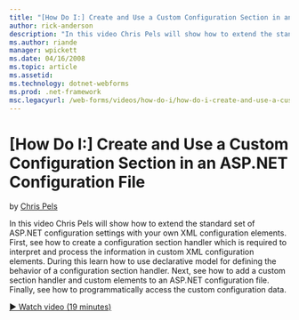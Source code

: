 ```yaml
---
title: "[How Do I:] Create and Use a Custom Configuration Section in an ASP.NET Configuration File | Microsoft Docs"
author: rick-anderson
description: "In this video Chris Pels will show how to extend the standard set of ASP.NET configuration settings with your own XML configuration elements. First, see how..."
ms.author: riande
manager: wpickett
ms.date: 04/16/2008
ms.topic: article
ms.assetid: 
ms.technology: dotnet-webforms
ms.prod: .net-framework
msc.legacyurl: /web-forms/videos/how-do-i/how-do-i-create-and-use-a-custom-configuration-section-in-an-aspnet-configuration-file
---
```

[How Do I:] Create and Use a Custom Configuration Section in an ASP.NET Configuration File
====================
by [Chris Pels](https://twitter.com/chrispels)

In this video Chris Pels will show how to extend the standard set of ASP.NET configuration settings with your own XML configuration elements. First, see how to create a configuration section handler which is required to interpret and process the information in custom XML configuration elements. During this learn how to use declarative model for defining the behavior of a configuration section handler. Next, see how to add a custom section handler and custom elements to an ASP.NET configuration file. Finally, see how to programmatically access the custom configuration data.

[&#9654; Watch video (19 minutes)](https://channel9.msdn.com/Blogs/ASP-NET-Site-Videos/how-do-i-create-and-use-a-custom-configuration-section-in-an-aspnet-configuration-file)